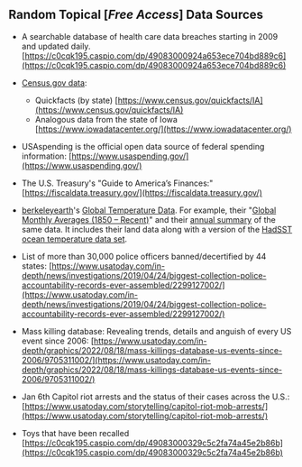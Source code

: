 ## Random Topical [*Free Access*] Data Sources  


* A searchable database of health care data breaches starting in 2009 and updated daily. [https://c0cqk195.caspio.com/dp/49083000924a653ece704bd889c6](https://c0cqk195.caspio.com/dp/49083000924a653ece704bd889c6)  


* [Census.gov data](https://www.census.gov/quickfacts/fact/table/US/PST045222):  
    * Quickfacts (by state) [https://www.census.gov/quickfacts/IA](https://www.census.gov/quickfacts/IA)  
    * Analogous data from the state of Iowa [https://www.iowadatacenter.org/](https://www.iowadatacenter.org/)  
 
* USAspending is the official open data source of federal spending information: [https://www.usaspending.gov/](https://www.usaspending.gov/)  

* The U.S. Treasury's "Guide to America’s Finances:" [https://fiscaldata.treasury.gov/](https://fiscaldata.treasury.gov/)  

* [berkeleyearth](https://berkeleyearth.org/)'s [Global Temperature Data](https://berkeleyearth.org/data/).  For example, their "[Global Monthly Averages (1850 – Recent)](https://berkeley-earth-temperature.s3.us-west-1.amazonaws.com/Global/Land_and_Ocean_complete.txt)" and their [annual summary](https://berkeley-earth-temperature.s3.us-west-1.amazonaws.com/Global/Land_and_Ocean_summary.txt) of the same data.  It includes their land data along with a version of the [HadSST ocean temperature data set](https://www.metoffice.gov.uk/hadobs/hadsst4/).  


* List of more than 30,000 police officers banned/decertified by 44 states: [https://www.usatoday.com/in-depth/news/investigations/2019/04/24/biggest-collection-police-accountability-records-ever-assembled/2299127002/](https://www.usatoday.com/in-depth/news/investigations/2019/04/24/biggest-collection-police-accountability-records-ever-assembled/2299127002/)  


* Mass killing database: Revealing trends, details and anguish of every US event since 2006: [https://www.usatoday.com/in-depth/graphics/2022/08/18/mass-killings-database-us-events-since-2006/9705311002/](https://www.usatoday.com/in-depth/graphics/2022/08/18/mass-killings-database-us-events-since-2006/9705311002/)  


* Jan 6th Capitol riot arrests and the status of their cases across the U.S.: [https://www.usatoday.com/storytelling/capitol-riot-mob-arrests/](https://www.usatoday.com/storytelling/capitol-riot-mob-arrests/)  


* Toys that have been recalled [https://c0cqk195.caspio.com/dp/49083000329c5c2fa74a45e2b86b](https://c0cqk195.caspio.com/dp/49083000329c5c2fa74a45e2b86b)  
